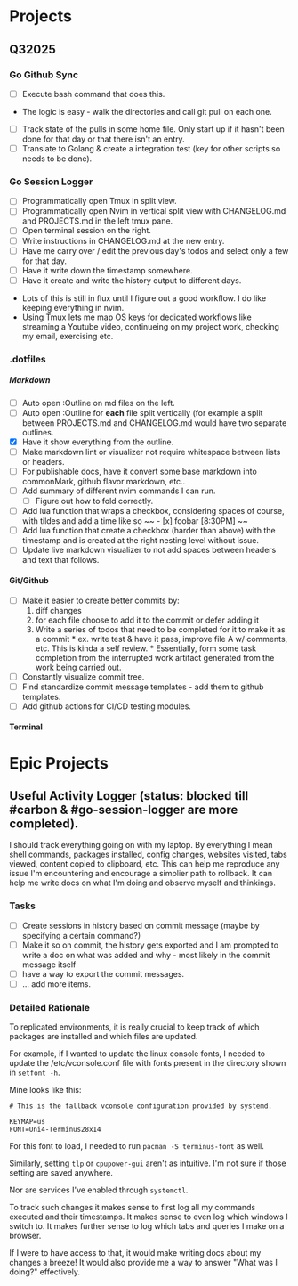 # Projects
## Q32025
### Go Github Sync
- [ ] Execute bash command that does this.
* The logic is easy - walk the directories and call git
  pull on each one.
- [ ] Track state of the pulls in some home file. Only
  start up if it hasn't been done for that day or that
  there isn't an entry.
- [ ] Translate to Golang & create a integration test
  (key for other scripts so needs to be done).

### Go Session Logger
- [ ] Programmatically open Tmux in split view.
- [ ] Programmatically open Nvim in vertical split view with
  CHANGELOG.md and PROJECTS.md in the left tmux pane.
- [ ] Open terminal session on the right.
- [ ] Write instructions in CHANGELOG.md at the new
  entry.
- [ ] Have me carry over / edit the previous day's todos
  and select only a few for that day.
- [ ] Have it write down the timestamp somewhere.
- [ ] Have it create and write the history output to
  different days.

* Lots of this is still in flux until I figure out a
  good workflow. I do like keeping everything in nvim.
* Using Tmux lets me map OS keys for dedicated workflows
  like streaming a Youtube video, continueing on my
  project work, checking my email, exercising etc.

### .dotfiles
##### Markdown
- [ ] Auto open :Outline on md files on the left.
- [ ] Auto open :Outline for **each** file split vertically (for
  example a split between PROJECTS.md and CHANGELOG.md would have
  two separate outlines.
- [x] Have it show everything from the outline.
- [ ] Make markdown lint or visualizer not require whitespace between lists or headers.
- [ ] For publishable docs, have it convert some base markdown into commonMark, github flavor markdown, etc..
- [ ] Add summary of different nvim commands I can run.
  - [ ] Figure out how to fold correctly.
- [ ] Add lua function that wraps a checkbox,
  considering spaces of course, with tildes
  and add a time like so ~~ - [x] foobar \[8:30PM\] ~~
- [ ] Add lua function that create a checkbox (harder
  than above) with the timestamp and is created at the
  right nesting level without issue.
- [ ] Update live markdown visualizer to not add spaces
  between headers and text that follows.
#### Git/Github
- [ ] Make it easier to create better commits by:
    1. diff changes
    2. for each file choose to add it to the commit or defer adding it
    3. Write a series of todos that need to be completed for it to make it as a commit
      * ex. write test & have it pass, improve file A w/ comments, etc. This is kinda a self review.
      * Essentially, form some task completion from the interrupted work artifact generated from the work being carried out.
- [ ] Constantly visualize commit tree.
- [ ] Find standardize commit message templates - add them to github templates.
- [ ] Add github actions for CI/CD testing modules.
#### Terminal
# Epic Projects
## Useful Activity Logger (status: blocked till #carbon & #go-session-logger are more completed).
I should track everything going on with my laptop.
By everything I mean shell commands, packages installed, config changes,
websites visited, tabs viewed, content copied to clipboard, etc.
This can help me reproduce any issue I'm encountering and encourage a
simplier path to rollback. It can help me write docs on what I'm doing and
observe myself and thinkings.

### Tasks
- [ ] Create sessions in history based on commit message (maybe by specifying a certain command?)
- [ ] Make it so on commit, the history gets exported and I am prompted to write a doc on what was added and why - most likely in the commit message
  itself
- [ ] have a way to export the commit messages.
- [ ] ... add more items.

### Detailed Rationale
To replicated environments, it is really crucial to keep track of which packages are installed and which files are updated.

For example, if I wanted to update the linux console fonts, I needed to update the /etc/vconsole.conf file with fonts present in the directory shown in `setfont -h`.

Mine looks like this:
```
# This is the fallback vconsole configuration provided by systemd.

KEYMAP=us
FONT=Uni4-Terminus28x14
```

For this font to load, I needed to run `pacman -S
terminus-font` as well.


Similarly, setting `tlp` or `cpupower-gui`
aren't as intuitive. I'm not sure if those
setting are saved anywhere.

Nor are services I've enabled through
`systemctl`.

To track such changes it makes sense to first
log all my commands executed and their
timestamps. It makes sense to even log which
windows I switch to. It makes further sense to
log which tabs and queries I make on a browser.

If I were to have access to that, it would make
writing docs about my changes a breeze! It would
also provide me a way to answer "What was I
doing?" effectively.

